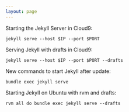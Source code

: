 ```yaml
---
layout: page
---
```


Starting the Jekyll Server in Cloud9:

    jekyll serve --host $IP --port $PORT

Serving Jekyll with drafts in Cloud9:

    jekyll serve --host $IP --port $PORT --drafts

New commands to start Jekyll after update:

    bundle exec jekyll serve

Starting Jekyll on Ubuntu with rvm and drafts:

    rvm all do bundle exec jekyll serve --drafts
